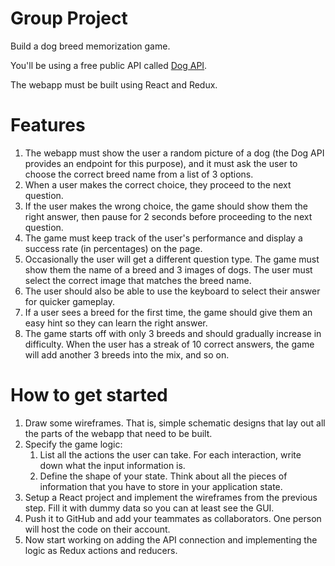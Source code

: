  # Group Project

Build a dog breed memorization game.

You'll be using a free public API called [Dog API](https://dog.ceo/dog-api/documentation/).

The webapp must be built using React and Redux.

# Features

1. The webapp must show the user a random picture of a dog (the Dog API provides an endpoint for this purpose), and it must ask the user to choose the correct breed name from a list of 3 options.
1. When a user makes the correct choice, they proceed to the next question.
1. If the user makes the wrong choice, the game should show them the right answer, then pause for 2 seconds before proceeding to the next question.
1. The game must keep track of the user's performance and display a success rate (in percentages) on the page.
1. Occasionally the user will get a different question type. The game must show them the name of a breed and 3 images of dogs. The user must select the correct image that matches the breed name.
1. The user should also be able to use the keyboard to select their answer for quicker gameplay.
1. If a user sees a breed for the first time, the game should give them an easy hint so they can learn the right answer.
1. The game starts off with only 3 breeds and should gradually increase in difficulty. When the user has a streak of 10 correct answers, the game will add another 3 breeds into the mix, and so on.

# How to get started

1. Draw some wireframes. That is, simple schematic designs that lay out all the parts of the webapp that need to be built.
1. Specify the game logic:
   1. List all the actions the user can take. For each interaction, write down what the input information is.
   1. Define the shape of your state. Think about all the pieces of information that you have to store in your application state.
1. Setup a React project and implement the wireframes from the previous step. Fill it with dummy data so you can at least see the GUI.
1. Push it to GitHub and add your teammates as collaborators. One person will host the code on their account.
1. Now start working on adding the API connection and implementing the logic as Redux actions and reducers.
